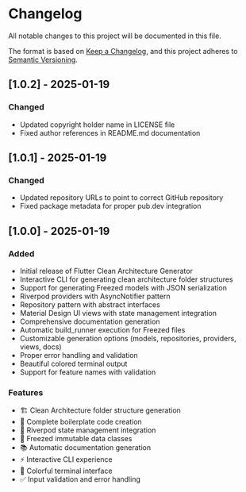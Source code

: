 # Changelog

All notable changes to this project will be documented in this file.

The format is based on [Keep a Changelog](https://keepachangelog.com/en/1.0.0/),
and this project adheres to [Semantic Versioning](https://semver.org/spec/v2.0.0.html).

## [1.0.2] - 2025-01-19

### Changed
- Updated copyright holder name in LICENSE file
- Fixed author references in README.md documentation

## [1.0.1] - 2025-01-19

### Changed
- Updated repository URLs to point to correct GitHub repository
- Fixed package metadata for proper pub.dev integration

## [1.0.0] - 2025-01-19

### Added
- Initial release of Flutter Clean Architecture Generator
- Interactive CLI for generating clean architecture folder structures
- Support for generating Freezed models with JSON serialization
- Riverpod providers with AsyncNotifier pattern
- Repository pattern with abstract interfaces
- Material Design UI views with state management integration
- Comprehensive documentation generation
- Automatic build_runner execution for Freezed files
- Customizable generation options (models, repositories, providers, views, docs)
- Proper error handling and validation
- Beautiful colored terminal output
- Support for feature names with validation

### Features
- 🏗️ Clean Architecture folder structure generation
- 📱 Complete boilerplate code creation
- 🔄 Riverpod state management integration
- 🧊 Freezed immutable data classes
- 📚 Automatic documentation generation
- ⚡ Interactive CLI experience
- 🎨 Colorful terminal interface
- ✅ Input validation and error handling